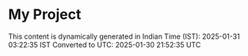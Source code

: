 # My Project

This content is dynamically generated in Indian Time (IST): 2025-01-31 03:22:35 IST
Converted to UTC: 2025-01-30 21:52:35 UTC
